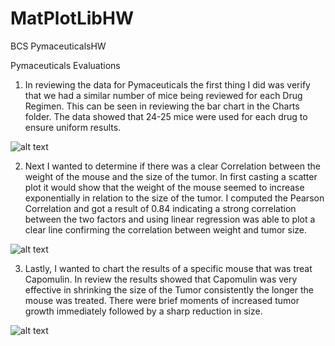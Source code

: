 # MatPlotLibHW
BCS PymaceuticalsHW


Pymaceuticals Evaluations

1. In reviewing the data for Pymaceuticals the first thing I did was verify that we had a similar number of mice being reviewed for each Drug Regimen. This can be seen in reviewing the bar chart in the Charts folder. The data showed that 24-25 mice were used for each drug to ensure uniform results. 

![alt text](http://localhost:8889/view/Desktop/MatPlotLibHW/Pymaceuticals/Charts/TotalMicePerRegimenPyPlotBar.png)

2. Next I wanted to determine if there was a clear Correlation between the weight of the mouse and the size of the tumor. In first casting a scatter plot it would show that the weight of the mouse seemed to increase exponentially in relation to the size of the tumor. I computed the Pearson Correlation and got a result of 0.84 indicating a strong correlation between the two factors and using linear regression was able to plot a clear line confirming the correlation between weight and tumor size.

![alt text](http://localhost:8889/view/Desktop/MatPlotLibHW/Pymaceuticals/Charts/WeightVsTumorVolRegression.png)

3. Lastly, I wanted to chart the results of a specific mouse that was treat Capomulin. In review the results showed that Capomulin was very effective in shrinking the size of the Tumor consistently the longer the mouse was treated. There were brief moments of increased tumor growth immediately followed by a sharp reduction in size. 

![alt text](http://localhost:8889/view/Desktop/MatPlotLibHW/Pymaceuticals/Charts/TumorVsTime.png)